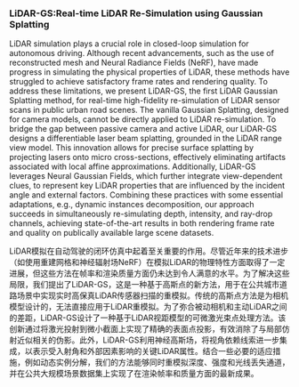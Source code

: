 ### LiDAR-GS:Real-time LiDAR Re-Simulation using Gaussian Splatting

LiDAR simulation plays a crucial role in closed-loop simulation for autonomous driving. Although recent advancements, such as the use of reconstructed mesh and Neural Radiance Fields (NeRF), have made progress in simulating the physical properties of LiDAR, these methods have struggled to achieve satisfactory frame rates and rendering quality. To address these limitations, we present LiDAR-GS, the first LiDAR Gaussian Splatting method, for real-time high-fidelity re-simulation of LiDAR sensor scans in public urban road scenes. The vanilla Gaussian Splatting, designed for camera models, cannot be directly applied to LiDAR re-simulation. To bridge the gap between passive camera and active LiDAR, our LiDAR-GS designs a differentiable laser beam splatting, grounded in the LiDAR range view model. This innovation allows for precise surface splatting by projecting lasers onto micro cross-sections, effectively eliminating artifacts associated with local affine approximations. Additionally, LiDAR-GS leverages Neural Gaussian Fields, which further integrate view-dependent clues, to represent key LiDAR properties that are influenced by the incident angle and external factors. Combining these practices with some essential adaptations, e.g., dynamic instances decomposition, our approach succeeds in simultaneously re-simulating depth, intensity, and ray-drop channels, achieving state-of-the-art results in both rendering frame rate and quality on publically available large scene datasets.

LiDAR模拟在自动驾驶的闭环仿真中起着至关重要的作用。尽管近年来的技术进步（如使用重建网格和神经辐射场NeRF）在模拟LiDAR的物理特性方面取得了一定进展，但这些方法在帧率和渲染质量方面仍未达到令人满意的水平。为了解决这些局限，我们提出了LiDAR-GS，这是一种基于高斯点的新方法，用于在公共城市道路场景中实现实时高保真LiDAR传感器扫描的重模拟。传统的高斯点方法是为相机模型设计的，无法直接应用于LiDAR重模拟。为了弥合被动相机和主动LiDAR之间的差距，LiDAR-GS设计了一种基于LiDAR视距模型的可微激光束点处理方法。该创新通过将激光投射到微小截面上实现了精确的表面点投影，有效消除了与局部仿射近似相关的伪影。此外，LiDAR-GS利用神经高斯场，将视角依赖线索进一步集成，以表示受入射角和外部因素影响的关键LiDAR属性。结合一些必要的适应措施，例如动态实例分解，我们的方法能够同时重模拟深度、强度和光线丢失通道，并在公共大规模场景数据集上实现了在渲染帧率和质量方面的最新成果。
